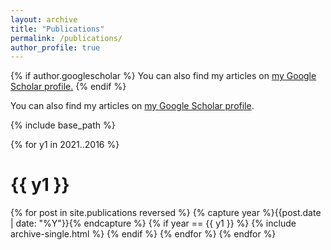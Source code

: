```yaml
---
layout: archive
title: "Publications"
permalink: /publications/
author_profile: true
---
```


{% if author.googlescholar %}
  You can also find my articles on <u><a href="{{author.googlescholar}}">my Google Scholar profile</a>.</u>
{% endif %}

You can also find my articles on <a href="https://scholar.google.com/citations?user=YCHJZOMAAAAJ&hl=en">my Google Scholar profile</a>.

{% include base_path %}

<!-- {% for post in site.publications reversed %}
  {% capture year %}{{ post.date | date: '%Y' }}{% endcapture %}
  {% if year != written_year %}
    <h1 id="{{ year | slugify }}" class="archive__subtitle">{{ year }}</h1>
    {% capture written_year %}{{ year }}{% endcapture %}
  {% endif %}
  {% include archive-single.html %}
{% endfor %} -->

{% for y1 in 2021..2016 %}
  <h1 id="{{ year | slugify }}" class="year__title">{{ y1 }}</h1>
  {% for post in site.publications reversed %}
    {% capture year %}{{post.date | date: "%Y"}}{% endcapture %}
    {% if year == {{ y1 }} %}
      {% include archive-single.html %}
    {% endif %}
  {% endfor %}
{% endfor %}

